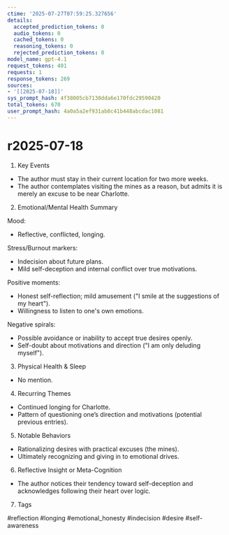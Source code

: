 ```yaml
---
ctime: '2025-07-27T07:59:25.327656'
details:
  accepted_prediction_tokens: 0
  audio_tokens: 0
  cached_tokens: 0
  reasoning_tokens: 0
  rejected_prediction_tokens: 0
model_name: gpt-4.1
request_tokens: 401
requests: 1
response_tokens: 269
sources:
- '[[2025-07-18]]'
sys_prompt_hash: 4f38005cb7130dda6e170fdc29590420
total_tokens: 670
user_prompt_hash: 4a0a5a2ef931ab8c41b448abcdac1081
---
```

# r2025-07-18

1. Key Events

- The author must stay in their current location for two more weeks.
- The author contemplates visiting the mines as a reason, but admits it is merely an excuse to be near Charlotte.

2. Emotional/Mental Health Summary

Mood:
- Reflective, conflicted, longing.

Stress/Burnout markers:
- Indecision about future plans.
- Mild self-deception and internal conflict over true motivations.

Positive moments:
- Honest self-reflection; mild amusement ("I smile at the suggestions of my heart").
- Willingness to listen to one's own emotions.

Negative spirals:
- Possible avoidance or inability to accept true desires openly.
- Self-doubt about motivations and direction ("I am only deluding myself").

3. Physical Health & Sleep

- No mention.

4. Recurring Themes

- Continued longing for Charlotte.
- Pattern of questioning one’s direction and motivations (potential previous entries).

5. Notable Behaviors

- Rationalizing desires with practical excuses (the mines).
- Ultimately recognizing and giving in to emotional drives.

6. Reflective Insight or Meta-Cognition

- The author notices their tendency toward self-deception and acknowledges following their heart over logic.

7. Tags

#reflection #longing #emotional_honesty #indecision #desire #self-awareness
